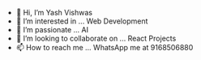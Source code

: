 - 👋 Hi, I’m Yash Vishwas
- 👀 I’m interested in ... Web Development
- 🌱 I’m passionate ... AI
- 💞️ I’m looking to collaborate on ... React Projects
- 📫 How to reach me ... WhatsApp me at 9168506880


<!---
YujiItaori/YujiItaori is a ✨ special ✨ repository because its `README.md` (this file) appears on your GitHub profile.
You can click the Preview link to take a look at your changes.
--->
